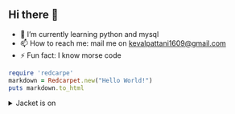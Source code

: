 ## Hi there 👋
- 🌱 I’m currently learning python and mysql
- 📫 How to reach me: mail me on kevalpattani1609@gmail.com
- ⚡ Fun fact: I know morse code 

```ruby
require 'redcarpe'
markdown = Redcarpet.new("Hello World!")
puts markdown.to_html
```
<details>
  <summary> Jacket is on</summary>
Damm is not so damm
  
```ruby
for x in range(34):
  print (lol)
```
</details>

